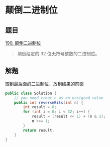# 颠倒二进制位

## 题目

[190. 颠倒二进制位](https://leetcode-cn.com/problems/reverse-bits/)

> 颠倒给定的 32 位无符号整数的二进制位。


## 解题

取到最后面的二进制位，放到结果的前面

```java
public class Solution {
    // you need treat n as an unsigned value
    public int reverseBits(int n) {
        int result = 0;
        for (int i = 0; i < 32; i++) {
            result = (result << 1) + (n & 1);
            n >>= 1;
        }
        return result;
    }
}
```
